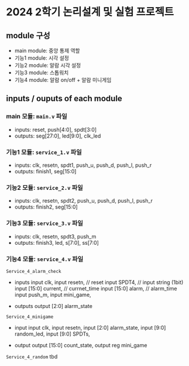 # 2024 2학기 논리설계 및 실험 프로젝트

## module 구성

- main module: 중앙 통제 역할
- 기능1 module: 시각 설정
- 기능2 module: 알람 시각 설정
- 기능3 module: 스톱워치
- 기능4 module: 알람 on/off + 알람 미니게임

## inputs / ouputs of each module

### main 모듈: `main.v` 파일

- inputs: reset, push[4:0], spdt[3:0]
- outputs: seg[27:0], led[9:0], clk_led

### 기능1 모듈: `service_1.v` 파일

- inputs: clk, resetn, spdt1, push_u, push_d, push_l, push_r
- outputs: finish1, seg[15:0]

### 기능2 모듈: `service_2.v` 파일

- inputs: clk, resetn, spdt2, push_u, push_d, push_l, push_r
- outputs: finish2, seg[15:0]

### 기능3 모듈: `service_3.v` 파일

- inputs: clk, resetn, spdt3, push_m
- outputs: finish3, led, s[7:0], ss[7:0]

### 기능4 모듈: `service_4.v` 파일
`Service_4_alarm_check`
- inputs
    input clk,
    input resetn, // reset
    input SPDT4, // input string (1bit)
    input [15:0] current, // currnet_time
    input [15:0] alarm, // alarm_time
    input push_m,
    input mini_game,
  
- outputs
    output [2:0] alarm_state

`Service_4_minigame`
- input
    input clk,
    input resetn,
    input [2:0] alarm_state,
    input [9:0] random_led,
    input [9:0] SPDTs,
  
- output
    output [15:0] count_state,
    output reg mini_game

`Service_4_random`
tbd
